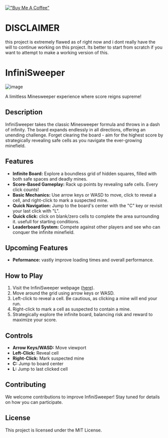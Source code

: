 [!["Buy Me A Coffee"](https://www.buymeacoffee.com/assets/img/custom_images/orange_img.png)](https://buymeacoffee.com/hackatoa)


# DISCLAIMER
this project is extremely flawed as of right now and i dont really have the will to continue working on this project. Its better to start from scratch if you want to attempt to make a working version of this.

# InfiniSweeper
![image](https://github.com/Hackatoan/infinisweeper/assets/62629253/977ca1e1-3015-4368-bd44-5a5fbc6ff29f)

A limitless Minesweeper experience where score reigns supreme!

## Description

InfiniSweeper takes the classic Minesweeper formula and throws in a dash of infinity. The board expands endlessly in all directions, offering an unending challenge. Forget clearing the board - aim for the highest score by strategically revealing safe cells as you navigate the ever-growing minefield.

## Features

- **Infinite Board:** Explore a boundless grid of hidden squares, filled with both safe spaces and deadly mines.
- **Score-Based Gameplay:** Rack up points by revealing safe cells. Every click counts!
- **Basic Mechanics:** Use arrow keys or WASD to move, click to reveal a cell, and right-click to mark a suspected mine.
- **Quick Navigation:** Jump to the board's center with the "C" key or revisit your last click with "L".
- **Quick click:** click on blank/zero cells to complete the area surrounding it. usefull for starting conditions.
- **Leaderboard System:** Compete against other players and see who can conquer the infinite minefield.

## Upcoming Features

- **Peformance:** vastly improve loading times and overall performance.

## How to Play

1. Visit the InfiniSweeper webpage ([here](https://infinisweeper.hackatoa.com/)).
2. Move around the grid using arrow keys or WASD.
3. Left-click to reveal a cell. Be cautious, as clicking a mine will end your run.
4. Right-click to mark a cell as suspected to contain a mine.
5. Strategically explore the infinite board, balancing risk and reward to maximize your score.

## Controls

- **Arrow Keys/WASD:** Move viewport
- **Left-Click:** Reveal cell
- **Right-Click:** Mark suspected mine
- **C:** Jump to board center
- **L:** Jump to last clicked cell

## Contributing

We welcome contributions to improve InfiniSweeper! Stay tuned for details on how you can participate.

## License

This project is licensed under the MIT License.
